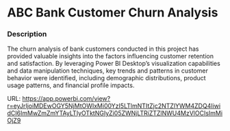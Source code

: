 # ABC Bank Customer Churn Analysis
### Description
The churn analysis of bank customers conducted in this project has provided valuable insights into the factors influencing customer retention and satisfaction. By leveraging Power BI Desktop’s visualization capabilities and data manipulation techniques, key trends and patterns in customer behavior were identified, including demographic distributions, product usage patterns, and financial profile impacts.

URL: https://app.powerbi.com/view?r=eyJrIjoiMDEwOGY5NjMtOWIxMi00YzI5LTlmNTItZjc2NTZlYWM4ZDQ4IiwidCI6ImMwZmZmYTAyLTIyOTktNGIyZi05ZWNjLTRiZTZlNWU4MzVlOCIsImMiOjZ9



